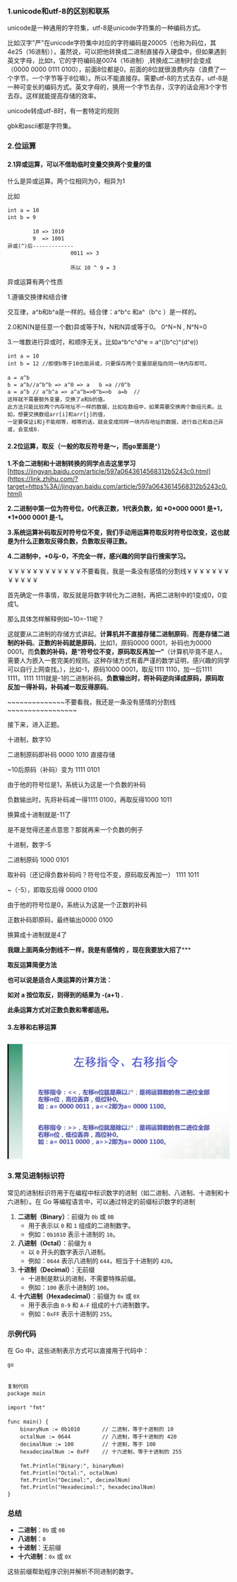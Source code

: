 ### 1.unicode和utf-8的区别和联系

unicode是一种通用的字符集，utf-8是unicode字符集的一种编码方式。

比如汉字"严"在unicode字符集中对应的字符编码是20005（也称为码位，其4e25（16进制）），虽然说，可以把他转换成二进制直接存入硬盘中，但如果遇到英文字母，比如t，它的字符编码是0074（16进制）,转换成二进制时会变成（0000 0000 0111 0100），前面8位都是0，前面的8位就很浪费内存（浪费了一个字节，一个字节等于8位嘛）。所以不能直接存。需要utf-8的方式去存，utf-8是一种可变长的编码方式。英文字母的，换用一个字节去存，汉字的话会用3个字节去存。这样就能提高存储的效率。



unicode转成utf-8时，有一套特定的规则



gbk和ascii都是字符集。



### 2.位运算

#### 2.1异或运算，可以不借助临时变量交换两个变量的值

什么是异或运算。两个位相同为0，相异为1

比如

```
int a = 10
int b = 9

		10 => 1010
		9  => 1001
异或(^)后-------------
					0011 => 3
					
					所以 10 ^ 9 = 3
```

异或运算有两个性质

1.遵循交换律和结合律

交互律，a^b和b^a是一样的。结合律：a^b^c 和a^（b^c ）是一样的。

2.0和N(N是任意一个数)异或等于N，N和N异或等于0。  0^N=N , N^N=0 

3.一堆数进行异或时，和顺序无关。比如a^b^c^d^e = a^((b^c)^(d^e))



```
int a = 10
int b = 12 //即使b等于10也能异或，只要保存两个变量部是指向同一块内存即可。

a = a^b  
b = a^b//a^b^b => a^0 => a   b =a //0^b 
a = a^b // a^b^a => a^a^b=>0^b=>b  a=b  //
这样就不需要额外变量，交换了a和b的值。
此方法只能比较两个内存地址不一样的数据，比如在数组中，如果需要交换两个数组元素。比如，想要交换数组arr[i]和arr[j]的值，
一定要保证i和j不能相等，相等的话，就会变成同样一块内存地址的数据，进行自己和自己异或，会变成0.

```



#### 2.2位运算，取反（一般的取反符号是～，而go里面是^）

**1.不会二进制和十进制转换的同学点击这里学习**[https://jingyan.baidu.com/article/597a0643614568312b5243c0.html](https://link.zhihu.com/?target=https%3A//jingyan.baidu.com/article/597a0643614568312b5243c0.html)


**2.二进制中第一位为符号位，0代表正数，1代表负数，如 \*0\*000 0001 是+1，\*1\*000 0001 是-1。**

**3.系统运算补码取反时符号位不变，我们手动用运算符取反时符号位改变，这也就是为什么正数取反得负数，负数取反得正数。**

**4.二进制中，+0与-0，不完全一样，感兴趣的同学自行搜索学习。**



￥￥￥￥￥￥￥￥￥￥￥￥不要看我，我是一条没有感情的分割线￥￥￥￥￥￥￥￥￥￥￥￥



首先确定一件事情，取反就是将数字转化为二进制，再把二进制中的1变成0，0变成1。



那么具体怎样解释例如~10=-11呢？



这就要从二进制的存储方式讲起。**计算机并不直接存储二进制原码**，**而是存储二进制的补码**。**正数的补码就是原码**，比如1，原码0000 0001，补码也为0000 0001。而**负数的补码，是“符号位不变，原码取反再加一”**（计算机毕竟不是人，需要人为嵌入一套完美的规则。这种存储方式有着严谨的数学证明，感兴趣的同学可以自行上网查找。），比如-1，原码1000 0001，取反1111 1110，加一后1111 1111，1111 1111就是-1的二进制补码。**负数输出时，将补码逆向译成原码，原码取反加一得补码，补码减一取反得原码**。



\~~~~~~~~~~~~~~不要看我，我还是一条没有感情的分割线~~~~~~~~~~~~~~~~~



接下来，进入正题。



十进制，数字10

二进制原码即补码 0000 1010 直接存储

~10后原码（补码）变为 1111 0101

由于他的符号位是1，系统认为这是一个负数的补码

负数输出时，先将补码减一得1111 0100，再取反得1000 1011

换算成十进制就是-11了



是不是觉得还差点意思？那就再来一个负数的例子



十进制，数字-5

二进制原码 1000 0101

取补码（还记得负数补码吗？符号位不变，原码取反再加一） 1111 1011

~（-5），即取反后得 0000 0100

由于他的符号位是0，系统认为这是一个正数的补码

正数补码即原码，最终输出0000 0100

换算成十进制就是4了



************我跟上面两条分割线不一样，我是有感情的 ，现在我要放大招了***************



**取反运算简便方法**

**也可以说是适合人类运算的计算方法：**

**如对 a 按位取反，则得到的结果为 -(a+1) .**

**此条运算方式对正数负数和零都适用。**





#### 3.左移和右移运算

![image-20220901123850994](./img/image-20220901123850994.png)





### 3.常见进制标识符

常见的进制标识符用于在编程中标识数字的进制（如二进制、八进制、十进制和十六进制）。在 Go 等编程语言中，可以通过特定的前缀标识数字的进制

1. **二进制（Binary）**：前缀为 `0b` 或 `0B`
   - 用于表示以 `0` 和 `1` 组成的二进制数字。
   - 例如：`0b1010` 表示十进制的 `10`。
2. **八进制（Octal）**：前缀为 `0`
   - 以 `0` 开头的数字表示八进制。
   - 例如：`0644` 表示八进制的 `644`，相当于十进制的 `420`。
3. **十进制（Decimal）**：无前缀
   - 十进制是默认的进制，不需要特殊前缀。
   - 例如：`100` 表示十进制的 `100`。
4. **十六进制（Hexadecimal）**：前缀为 `0x` 或 `0X`
   - 用于表示由 `0-9` 和 `A-F` 组成的十六进制数字。
   - 例如：`0xFF` 表示十进制的 `255`。

### 示例代码

在 Go 中，这些进制表示方式可以直接用于代码中：

```
go


复制代码
package main

import "fmt"

func main() {
    binaryNum := 0b1010       // 二进制，等于十进制的 10
    octalNum := 0644          // 八进制，等于十进制的 420
    decimalNum := 100         // 十进制，等于 100
    hexadecimalNum := 0xFF    // 十六进制，等于十进制的 255

    fmt.Println("Binary:", binaryNum)
    fmt.Println("Octal:", octalNum)
    fmt.Println("Decimal:", decimalNum)
    fmt.Println("Hexadecimal:", hexadecimalNum)
}
```

### 总结

- **二进制**：`0b` 或 `0B`
- **八进制**：`0`
- **十进制**：无前缀
- **十六进制**：`0x` 或 `0X`

这些前缀帮助程序识别并解析不同进制的数字。